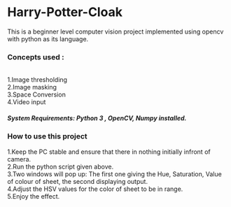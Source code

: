 # Harry-Potter-Cloak
This is a beginner level computer vision project implemented using opencv with python as its language.</br>
<h3>Concepts used :</h3></br>
1.Image thresholding</br>
2.Image masking</br>
3.Space Conversion</br>
4.Video input</br>
<h5>System Requirements: Python 3 , OpenCV, Numpy installed.

<h3>How to use this project</h3>
1.Keep the PC stable and ensure that there in nothing initially infront of camera.</br>
2.Run the python script given above.</br>
3.Two windows will pop up: The first one giving the Hue, Saturation, Value of colour of sheet, the second displaying output.</br>
4.Adjust the HSV values for the color of sheet to be in range.</br>
5.Enjoy the effect.


